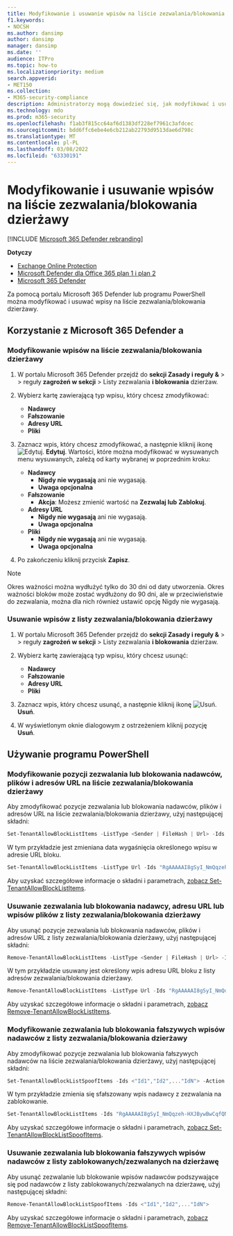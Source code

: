 ```yaml
---
title: Modyfikowanie i usuwanie wpisów na liście zezwalania/blokowania dzierżawy
f1.keywords:
- NOCSH
ms.author: dansimp
author: dansimp
manager: dansimp
ms.date: ''
audience: ITPro
ms.topic: how-to
ms.localizationpriority: medium
search.appverid:
- MET150
ms.collection:
- M365-security-compliance
description: Administratorzy mogą dowiedzieć się, jak modyfikować i usuwać wpisy na liście zezwalania/blokowania dzierżawy w portalu zabezpieczeń.
ms.technology: mdo
ms.prod: m365-security
ms.openlocfilehash: f1ab3f815cc64af6d1383df228ef7961c3afdcec
ms.sourcegitcommit: bdd6ffc6ebe4e6cb212ab22793d9513dae6d798c
ms.translationtype: MT
ms.contentlocale: pl-PL
ms.lasthandoff: 03/08/2022
ms.locfileid: "63330191"
---
```

# <a name="modify-and-remove-entries-in-the-tenant-allowblock-list"></a>Modyfikowanie i usuwanie wpisów na liście zezwalania/blokowania dzierżawy

[!INCLUDE [Microsoft 365 Defender rebranding](../includes/microsoft-defender-for-office.md)]

**Dotyczy**
- [Exchange Online Protection](exchange-online-protection-overview.md)
- [Microsoft Defender dla Office 365 plan 1 i plan 2](defender-for-office-365.md)
- [Microsoft 365 Defender](../defender/microsoft-365-defender.md)

Za pomocą portalu Microsoft 365 Defender lub programu PowerShell można modyfikować i usuwać wpisy na liście zezwalania/blokowania dzierżawy.

## <a name="use-the-microsoft-365-defender-portal"></a>Korzystanie z Microsoft 365 Defender a

### <a name="modify-entries-in-the-tenant-allowblock-list"></a>Modyfikowanie wpisów na liście zezwalania/blokowania dzierżawy

1. W portalu Microsoft 365 Defender przejdź do **sekcji Zasady i reguły &** \>  \> reguły **zagrożeń w sekcji** \> Listy zezwalania **i blokowania** dzierżaw.

2. Wybierz kartę zawierającą typ wpisu, który chcesz zmodyfikować:
   - **Nadawcy**
   - **Fałszowanie**
   - **Adresy URL**
   - **Pliki**


3. Zaznacz wpis, który chcesz zmodyfikować, a następnie kliknij ikonę ![Edytuj.](../../media/m365-cc-sc-edit-icon.png) **Edytuj**. Wartości, które można modyfikować w wysuwanych menu wysuwanych, zależą od karty wybranej w poprzednim kroku:
   - **Nadawcy**
     - **Nigdy nie wygasają** ani nie wygasają.
     - **Uwaga opcjonalna**
   - **Fałszowanie**
     - **Akcja**: Możesz zmienić wartość na **Zezwalaj lub** **Zablokuj**.
   - **Adresy URL**
     - **Nigdy nie wygasają** ani nie wygasają.
     - **Uwaga opcjonalna**
   - **Pliki**
     - **Nigdy nie wygasają** ani nie wygasają.
     - **Uwaga opcjonalna**

4. Po zakończeniu kliknij przycisk **Zapisz**.

> [!NOTE]
> Okres ważności można wydłużyć tylko do 30 dni od daty utworzenia. Okres ważności bloków może zostać wydłużony do 90 dni, ale w przeciwieństwie do zezwalania, można dla nich również ustawić opcję Nigdy nie wygasają.

### <a name="remove-entries-from-the-tenant-allowblock-list"></a>Usuwanie wpisów z listy zezwalania/blokowania dzierżawy

1. W portalu Microsoft 365 Defender przejdź do **sekcji Zasady i reguły &** \>  \> reguły **zagrożeń w sekcji** \> Listy zezwalania **i blokowania** dzierżaw.

2. Wybierz kartę zawierającą typ wpisu, który chcesz usunąć:
   - **Nadawcy**
   - **Fałszowanie**
   - **Adresy URL**
   - **Pliki**
 
3. Zaznacz wpis, który chcesz usunąć, a następnie kliknij ikonę ![Usuń.](../../media/m365-cc-sc-delete-icon.png) **Usuń**.

4. W wyświetlonym oknie dialogowym z ostrzeżeniem kliknij pozycję **Usuń**.

## <a name="use-powershell"></a>Używanie programu PowerShell

### <a name="modify-allow-or-block-sender-file-and-url-entries-in-the-tenant-allowblock-list"></a>Modyfikowanie pozycji zezwalania lub blokowania nadawców, plików i adresów URL na liście zezwalania/blokowania dzierżawy

Aby zmodyfikować pozycje zezwalania lub blokowania nadawców, plików i adresów URL na liście zezwalania/blokowania dzierżawy, użyj następującej składni:

```powershell
Set-TenantAllowBlockListItems -ListType <Sender | FileHash | Url> -Ids <"Id1","Id2",..."IdN"> [<-ExpirationDate Date | -NoExpiration>] [-Notes <String>]
```

W tym przykładzie jest zmieniana data wygaśnięcia określonego wpisu w adresie URL bloku.

```powershell
Set-TenantAllowBlockListItems -ListType Url -Ids "RgAAAAAI8gSyI_NmQqzeh-HXJBywBwCqfQNJY8hBTbdlKFkv6BcUAAAl_QCZAACqfQNJY8hBTbdlKFkv6BcUAAAl_oSRAAAA" -ExpirationDate "5/30/2020"
```

Aby uzyskać szczegółowe informacje o składni i parametrach, [zobacz Set-TenantAllowBlockListItems](/powershell/module/exchange/set-tenantallowblocklistitems).

### <a name="remove-allow-or-block-sender-url-or-file-entries-from-the-tenant-allowblock-list"></a>Usuwanie zezwalania lub blokowania nadawcy, adresu URL lub wpisów plików z listy zezwalania/blokowania dzierżawy

Aby usunąć pozycje zezwalania lub blokowania nadawców, plików i adresów URL z listy zezwalania/blokowania dzierżawy, użyj następującej składni:

```powershell
Remove-TenantAllowBlockListItems -ListType <Sender | FileHash | Url> -Ids <"Id1","Id2",..."IdN">
```

W tym przykładzie usuwany jest określony wpis adresu URL bloku z listy adresów zezwalania/blokowania dzierżawy.

```powershell
Remove-TenantAllowBlockListItems -ListType Url -Ids "RgAAAAAI8gSyI_NmQqzeh-HXJBywBwCqfQNJY8hBTbdlKFkv6BcUAAAl_QCZAACqfQNJY8hBTbdlKFkv6BcUAAAl_oSPAAAA0"
```

Aby uzyskać szczegółowe informacje o składni i parametrach, [zobacz Remove-TenantAllowBlockListItems](/powershell/module/exchange/remove-tenantallowblocklistitems).

### <a name="modify-allow-or-block-spoofed-sender-entries-from-the-tenant-allowblock-list"></a>Modyfikowanie zezwalania lub blokowania fałszywych wpisów nadawców z listy zezwalania/blokowania dzierżawy

Aby zmodyfikować pozycje zezwalania lub blokowania fałszywych nadawców na liście zezwalania/blokowania dzierżawy, użyj następującej składni:

```powershell
Set-TenantAllowBlockListSpoofItems -Ids <"Id1","Id2",..."IdN"> -Action <Allow | Block>
```

W tym przykładzie zmienia się sfałszowany wpis nadawcy z zezwalania na zablokowanie.

```powershell
Set-TenantAllowBlockListItems -Ids "RgAAAAAI8gSyI_NmQqzeh-HXJBywBwCqfQNJY8hBTbdlKFkv6BcUAAAl_QCZAACqfQNJY8hBTbdlKFkv6BcUAAAl_oSRAAAA" -Action Block
```

Aby uzyskać szczegółowe informacje o składni i parametrach, [zobacz Set-TenantAllowBlockListSpoofItems](/powershell/module/exchange/set-tenantallowblocklistspoofitems).

### <a name="remove-allow-or-block-spoofed-sender-entries-from-the-tenant-allowblock-list"></a>Usuwanie zezwalania lub blokowania fałszywych wpisów nadawców z listy zablokowanych/zezwalanych na dzierżawę
 
Aby usunąć zezwalanie lub blokowanie wpisów nadawców podszywające się pod nadawców z listy zablokowanych/zezwalanych na dzierżawę, użyj następującej składni:

```powershell
Remove-TenantAllowBlockListSpoofItems -Ids <"Id1","Id2",..."IdN">
```

Aby uzyskać szczegółowe informacje o składni i parametrach, [zobacz Remove-TenantAllowBlockListSpoofItems](/powershell/module/exchange/remove-tenantallowblocklistspoofitems).
